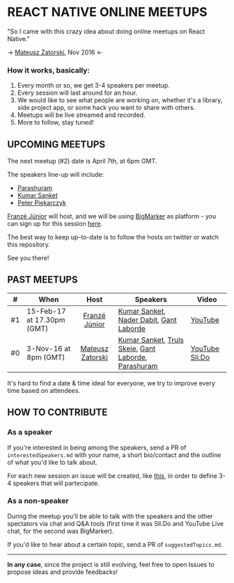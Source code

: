 # REACT NATIVE ONLINE MEETUPS

"So I came with this crazy idea about doing online meetups on React Native."

-> [Mateusz Zatorski](https://twitter.com/matzatorski), Nov 2016 <-

### How it works, basically:

1. Every month or so, we get 3-4 speakers per meetup.
2. Every session will last around for an hour.
3. We would like to see what people are working on, whether it's a library, side project app, or some hack you want to share with others.
4. Meetups will be live streamed and recorded.
5. More to follow, stay tuned!

## UPCOMING MEETUPS

The next meetup (\#2) date is April 7th, at 6pm GMT.

The speakers line-up will include:
* [Parashuram](https://twitter.com/nparashuram)
* [Kumar Sanket](https://twitter.com/sanketsahu)
* [Peter Piekarczyk](https://twitter.com/peterpme)

[Franzé Júnior](https://twitter.com/franzejr) will host, and we will be using [BigMarker](https://www.bigmarker.com/remote-meetup) as platform - you can sign up for this session [here](https://www.bigmarker.com/remote-meetup/React-Native-Remote-Meetup-2).

The best way to keep up-to-date is to follow the hosts on twitter or watch this repository.

See you there!

## PAST MEETUPS

\# | When | Host | Speakers | Video
--- | --- | :---: | --- | ---
\#1 | 15-Feb-17 at 17.30pm (GMT) | [Franzé Júnior](https://twitter.com/franzejr) | [Kumar Sanket](https://twitter.com/sanketsahu), [Nader Dabit](https://twitter.com/dabit3), [Gant Laborde](https://twitter.com/GantLaborde) | [YouTube](https://www.youtube.com/watch?v=2A9DHFayBYQ)
\#0 |3-Nov-16 at 8pm (GMT) | [Mateusz Zatorski](https://twitter.com/matzatorski) | [Kumar Sanket](https://twitter.com/sanketsahu), [Truls Skeie](https://twitter.com/trulsskeie), [Gant Laborde](https://twitter.com/GantLaborde), [Parashuram](https://twitter.com/nparashuram) | [YouTube](https://www.youtube.com/watch?v=6dek2apWWZA) [Sli.Do](https://app.sli.do/event/tvv7eoe9/ask)

It's hard to find a date & time ideal for everyone, we try to improve every time based on attendees.

## HOW TO CONTRIBUTE
### As a speaker
If you're interested in being among the speakers, send a PR of `interestedSpeakers.md` with your name, a short bio/contact and the outline of what you'd like to talk about.

For each new session an issue will be created, like [this](https://github.com/knowbody/react-native-online-meetups/issues/29), in order to define 3-4 speakers that will partecipate.

### As a non-speaker
During the meetup you'll be able to talk with the speakers and the other spectators via chat and Q&A tools (first time it was Sli.Do and YouTube Live chat, for the second was BigMarker).

If you'd like to hear about a certain topic, send a PR of `suggestedTopics.md`.

---

**In any case**, since the project is still evolving, feel free to open Issues to propose ideas and provide feedbacks!
